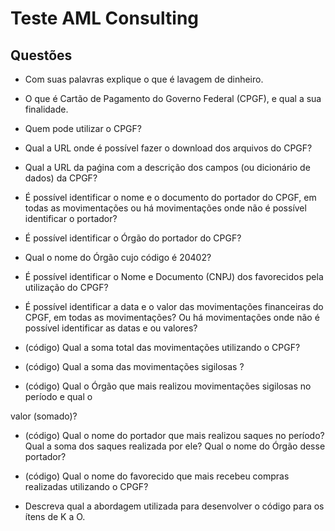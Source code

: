 # Teste AML Consulting

## Questões

- Com suas palavras explique o que é lavagem de dinheiro.

- O que é Cartão de Pagamento do Governo Federal (CPGF), e qual a sua finalidade.

- Quem pode utilizar o CPGF?

- Qual a URL onde é possível fazer o download dos arquivos do CPGF?

- Qual a URL da paǵina com a descrição dos campos (ou dicionário de dados) da CPGF?

- É possível identificar o nome e o documento do portador do CPGF, em todas as
movimentações ou há movimentações onde não é possível identificar o portador?

- É possível identificar o Órgão do portador do CPGF?

- Qual o nome do Órgão cujo código é 20402?

- É possível identificar o Nome e Documento (CNPJ) dos favorecidos pela utilização do
CPGF?

- É possível identificar a data e o valor das movimentações financeiras do CPGF, em
todas as movimentações? Ou há movimentações onde não é possível identificar as datas e
ou valores?

- (código) Qual a soma total das movimentações utilizando o CPGF?

- (código) Qual a soma das movimentações sigilosas ?

- (código) Qual o Órgão que mais realizou movimentações sigilosas no período e qual o

valor (somado)?

- (código) Qual o nome do portador que mais realizou saques no período? Qual a soma
dos saques realizada por ele? Qual o nome do Órgão desse portador?

- (código) Qual o nome do favorecido que mais recebeu compras realizadas utilizando o
CPGF?

- Descreva qual a abordagem utilizada para desenvolver o código para os ítens de K a O.
